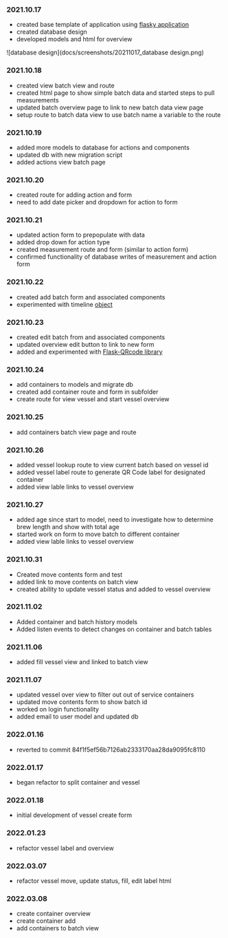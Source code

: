 ### **2021.10.17** ###
* created base template of application using [flasky application](https://github.com/miguelgrinberg/flasky)
* created database design 
* developed models and html for overview

![database design](docs/screenshots/20211017_database design.png)

### **2021.10.18** ###
* created view batch view and route
* created html page to show simple batch data and started steps to pull measurements
* updated batch overview page to link to new batch data view page
* setup route to batch data view to use batch name a variable to the route

### **2021.10.19** ###
* added more models to database for actions and components
* updated db with new migration script
* added actions view batch page

### **2021.10.20** ###
* created route for adding action and form
* need to add date picker and dropdown for action to form

### **2021.10.21** ###
* updated action form to prepopulate with data
* added drop down for action type
* created measurement route and form (similar to action form)
* confirmed functionality of database writes of measurement and action form

### **2021.10.22** ###
* created add batch form and associated components
* experimented with timeline [object](https://bbbootstrap.com/snippets/basic-timeline-for-users-without-avatar-37843493)

### **2021.10.23** ###
* created edit batch from and associated components 
* updated overview edit button to link to new form
* added and experimented with [Flask-QRcode library](https://marcoagner.github.io/Flask-QRcode/)

### **2021.10.24** ###
* add containers to models and migrate db
* created add container route and form in subfolder
* create route for view vessel and start vessel overview

### **2021.10.25** ###
* add containers batch view page and route

### **2021.10.26** ###
* added vessel lookup route to view current batch based on vessel id
* added vessel label route to generate QR Code label for designated container 
* added view lable links to vessel overview

### **2021.10.27** ###
* added age since start to model, need to investigate how to determine brew length and show with total age
* started work on form to move batch to different container
* added view lable links to vessel overview

### **2021.10.31** ###
* Created move contents form and test
* added link to move contents on batch view
* created ability to update vessel status and added to vessel overview

### **2021.11.02** ###
* Added container and batch history models
* Added listen events to detect changes on container and batch tables

### **2021.11.06** ###
* added fill vessel view and linked to batch view

### **2021.11.07** ###
* updated vessel over view to filter out out of service containers
* updated move contents form to show batch id
* worked on login functionality
* added email to user model and updated db

### **2022.01.16** ###
* reverted to commit 84f1f5ef56b7126ab2333170aa28da9095fc8110

### **2022.01.17** ###
* began refactor to split container and vessel

### **2022.01.18** ###
* initial development of vessel create form

### **2022.01.23** ###
* refactor vessel label and overview

### **2022.03.07** ###
* refactor vessel move, update status, fill, edit label html

### **2022.03.08** ###
* create container overview
* create container add
* add containers to batch view